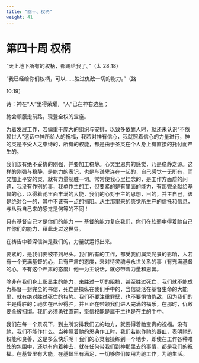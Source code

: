 ```yaml
---
title: "四十、权柄"
weight: 41
---
```


# 第四十周 权柄

“天上地下所有的权柄，都赐给我了。”（太 28:18）

“我已经给你们权柄，可以……胜过仇敌一切的能力。”（路

10:19）

诗：神在“人”里得荣耀，“人”已在神右边坐；

祂会顺服走前路，现登全权的宝座。

为着发展工作，若偏重干庞大的组织与安排，以致多依靠人时，就还未认识“不依赖世人”这话中神所给人的祝福，我若对神有信心，我就照着信心的力量进行，神的灵是不受人之束缚的，所有的权能，都是由于圣灵在个人身上有直接的托付而产生的。

我们该有绝不妥协的刚强，并要加工稳静。心灵里恩典的感觉，乃是稳静之源。这样的刚强与稳静，是能力的表记，也是与谦卑连在一起的，自己感觉一无所有，而又加上平安的灵，就有力量制胜一切。常常使我心里挂念的，是工作方面质的问题，我没有作别的事，我单作主的工，但要紧的是有里面的能力，有那完全献给基督的心，以得着祂里面丰满的大能，我们的心对于主的思想，目的，并主自己，该是绝对合一的，其中不该有一点的挡阻。从主那里来的感觉所生产的信托和信息，与从我自己来的感觉是何等的不同！

只有基督自己才是你们的能力 ── 基督的能力复庇我们，你们在软弱中得着祂自己作你们的能力，藉此走过这世界。

在祷告中若深信神是我们的，力量就运行出来。

要紧的，是我们要被带到尽头。我们所有的工作，都受我们属灵光景的影响，人若有一个充满基督的心，且有严肃的态度，来对待灵魂与永世关系的事（有充满基督的心，不有这个严肃的态度）他一为主说话，就必带着力量和恩膏。

除非在我们身上彰显主的能力，来胜过一切的阻挡，甚至胜过死亡，我们就不能成为基督一封完全的书信，死亡是操纵在我们手中的，当信徒活在基督生命的大能里，就有绝对胜过死亡的权势。我们不要注重罪孽，也不要惧怕仇敌，因为我们的主是得胜的；祂实在已经得胜，并且正在带领我们进入完满的福乐，在那时，仇敌要全被捆绑。我们必须勇往直前，坚信权能是属于主也是在主的手中。

我们在每一个景况下，到主所安排我们去的地方，就要得着祂宝贵的祝福。没有祂，我们不能作什么。当神照着祂的恩典作工时，我们若能作祂的器皿，表明祂的权能和良善，这是多么快乐呢！我们的心灵若操练到一个地步，即使在工作各种难处的包围中，还以有向着神去，就在任何带我们到神那里去的事情，都是我们的祝福。在基督里有大能，在基督里有满足，一切够你们使用为祂工作，为祂生活。
